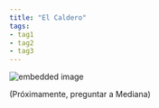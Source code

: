 ```yaml
---
title: "El Caldero"
tags: 
- tag1
- tag2
- tag3
---
```


![embedded image](https://assets.legendkeeper.com/b7edad06-3b85-4bf9-a07b-fd879ced4573.jpg "Attachment")

(Próximamente, preguntar a Mediana)
